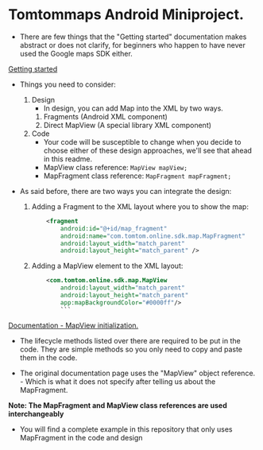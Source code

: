 # Tomtommaps Android Miniproject.
- There are few things that the "Getting started" documentation makes abstract or does not clarify, for beginners who happen to have never used the Google maps SDK either.

[Getting started](https://developer.tomtom.com/maps-android-sdk/map-initialization)

- Things you need to consider:
    1. Design
        - In design, you can add Map into the XML by two ways. 
        1. Fragments (Android XML component)
        2. Direct MapView (A special library XML component)
    2. Code
        - Your code will be susceptible to change when you decide to choose either of these design approaches, we'll see that 
            ahead in this readme.
        - MapView class reference:
            ` MapView mapView; `
        - MapFragment class reference:
            ` MapFragment mapFragment; `
        
- As said before, there are two ways you can integrate the design:

    1. Adding a Fragment to the XML layout where you to show the map:
        ```xml
            <fragment  
                android:id="@+id/map_fragment" 
                android:name="com.tomtom.online.sdk.map.MapFragment"  
                android:layout_width="match_parent"  
                android:layout_height="match_parent" />
        ```
    2. Adding a MapView element to the XML layout:
        ```xml
            <com.tomtom.online.sdk.map.MapView  
                android:layout_width="match_parent"  
                android:layout_height="match_parent"  
                app:mapBackgroundColor="#0000ff"/>
                ```

[Documentation - MapView initialization.](https://developer.tomtom.com/maps-sdk-android/documentation#mapview-initialization)

- The lifecycle methods listed over there are required to be put in the code. They are simple methods so you only need to copy and paste them in the code.

- The original documentation page uses the "MapView" object reference. - Which is what it does not specify after telling us about the MapFragment.

**Note: The MapFragment and MapView class references are used interchangeably**

- You will find a complete example in this repository that only uses MapFragment in the code and design